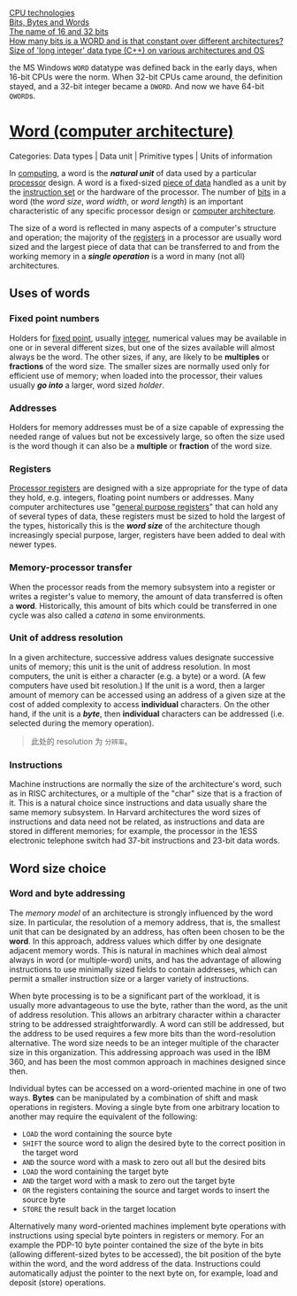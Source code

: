 [CPU technologies](https://en.wikipedia.org/wiki/Central_processing_unit)  
[Bits, Bytes and Words](http://www.cs.scranton.edu/~cil102/data_bits.html)  
[The name of 16 and 32 bits](https://stackoverflow.com/questions/14181090/the-name-of-16-and-32-bits)  
[How many bits is a WORD and is that constant over different architectures?](https://stackoverflow.com/questions/621657/how-many-bits-is-a-word-and-is-that-constant-over-different-architectures)  
[Size of 'long integer' data type (C++) on various architectures and OS](https://software.intel.com/en-us/articles/size-of-long-integer-type-on-different-architecture-and-os/)  

the MS Windows `WORD` datatype was defined back in the early days, when 16-bit CPUs were the norm. When 32-bit CPUs came around, the definition stayed, and a 32-bit integer became a `DWORD`. And now we have 64-bit `QWORD`s.

# [Word (computer architecture)](https://en.wikipedia.org/wiki/Word_(computer_architecture))

Categories: Data types | Data unit | Primitive types | Units of information

In [computing](https://en.wikipedia.org/wiki/Computing), a word is the ***natural unit*** of data used by a particular [processor](https://en.wikipedia.org/wiki/Central_processing_unit) design. A word is a fixed-sized [piece of data](https://en.wikipedia.org/wiki/Data_(computing)) handled as a unit by the [instruction set](https://en.wikipedia.org/wiki/Instruction_set) or the hardware of the processor. The number of [bits](https://en.wikipedia.org/wiki/Bit) in a word (the *word size*, *word width*, or *word length*) is an important characteristic of any specific processor design or [computer architecture](https://en.wikipedia.org/wiki/Computer_architecture).

The size of a word is reflected in many aspects of a computer's structure and operation; the majority of the [registers](https://en.wikipedia.org/wiki/Processor_register) in a processor are usually word sized and the largest piece of data that can be transferred to and from the working memory in a ***single operation*** is a word in many (not all) architectures.

## Uses of words
### Fixed point numbers
Holders for [fixed point](https://en.wikipedia.org/wiki/Fixed-point_arithmetic), usually [integer](https://en.wikipedia.org/wiki/Integer_(computer_science)), numerical values may be available in one or in several different sizes, but one of the sizes available will almost always be the word. The other sizes, if any, are likely to be **multiples** or **fractions** of the word size. The smaller sizes are normally used only for efficient use of memory; when loaded into the processor, their values usually ***go into*** a larger, word sized *holder*.

### Addresses
Holders for memory addresses must be of a size capable of expressing the needed range of values but not be excessively large, so often the size used is the word though it can also be a **multiple** or **fraction** of the word size.

### Registers
[Processor registers](https://en.wikipedia.org/wiki/Processor_register) are designed with a size appropriate for the type of data they hold, e.g. integers, floating point numbers or addresses. Many computer architectures use "[general purpose registers](https://en.wikipedia.org/wiki/General_purpose_register)" that can hold any of several types of data, these registers must be sized to hold the largest of the types, historically this is the ***word size*** of the architecture though increasingly special purpose, larger, registers have been added to deal with newer types.

### Memory-processor transfer
When the processor reads from the memory subsystem into a register or writes a register's value to memory, the amount of data transferred is often a **word**. Historically, this amount of bits which could be transferred in one cycle was also called a *catena* in some environments.

### Unit of address resolution
In a given architecture, successive address values designate successive units of memory; this unit is the unit of address resolution. In most computers, the unit is either a character (e.g. a byte) or a word. (A few computers have used bit resolution.) If the unit is a word, then a larger amount of memory can be accessed using an address of a given size at the cost of added complexity to access **individual** characters. On the other hand, if the unit is a ***byte***, then **individual** characters can be addressed (i.e. selected during the memory operation).

> 此处的 resolution 为 `分辨率`。

### Instructions
Machine instructions are normally the size of the architecture's word, such as in RISC architectures, or a multiple of the "char" size that is a fraction of it. This is a natural choice since instructions and data usually share the same memory subsystem. In Harvard architectures the word sizes of instructions and data need not be related, as instructions and data are stored in different memories; for example, the processor in the 1ESS electronic telephone switch had 37-bit instructions and 23-bit data words.

## Word size choice
### Word and byte addressing
The *memory model* of an architecture is strongly influenced by the word size. In particular, the resolution of a memory address, that is, the smallest unit that can be designated by an address, has often been chosen to be the **word**. In this approach, address values which differ by one designate adjacent memory words. This is natural in machines which deal almost always in word (or multiple-word) units, and has the advantage of allowing instructions to use minimally sized fields to contain addresses, which can permit a smaller instruction size or a larger variety of instructions.

When byte processing is to be a significant part of the workload, it is usually more advantageous to use the byte, rather than the word, as the unit of address resolution. This allows an arbitrary character within a character string to be addressed straightforwardly. A word can still be addressed, but the address to be used requires a few more bits than the word-resolution alternative. The word size needs to be an integer multiple of the character size in this organization. This addressing approach was used in the IBM 360, and has been the most common approach in machines designed since then.

Individual bytes can be accessed on a word-oriented machine in one of two ways. **Bytes** can be manipulated by a combination of shift and mask operations in registers. Moving a single byte from one arbitrary location to another may require the equivalent of the following:

- `LOAD` the word containing the source byte  
- `SHIFT` the source word to align the desired byte to the correct position in the target word  
- `AND` the source word with a mask to zero out all but the desired bits  
- `LOAD` the word containing the target byte  
- `AND` the target word with a mask to zero out the target byte  
- `OR` the registers containing the source and target words to insert the source byte  
- `STORE` the result back in the target location  

Alternatively many word-oriented machines implement byte operations with instructions using special byte pointers in registers or memory. For an example the PDP-10 byte pointer contained the size of the byte in bits (allowing different-sized bytes to be accessed), the bit position of the byte within the word, and the word address of the data. Instructions could automatically adjust the pointer to the next byte on, for example, load and deposit (store) operations.
